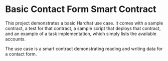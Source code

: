 # Basic Contact Form Smart Contract

This project demonstrates a basic Hardhat use case. It comes with a sample contract, a test for that contract, a sample script that deploys that contract, and an example of a task implementation, which simply lists the available accounts.

The use case is a smart contract demonstrating reading and writing data for a contact form.


